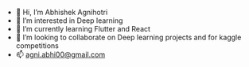 - 👋 Hi, I’m Abhishek Agnihotri
- 👀 I’m interested in Deep learning
- 🌱 I’m currently learning Flutter and React
- 💞️ I’m looking to collaborate on Deep learning projects and for kaggle competitions
- 📫 agni.abhi00@gmail.com

<!---
amrabhiagni/amrabhiagni is a ✨ special ✨ repository because its `README.md` (this file) appears on your GitHub profile.
You can click the Preview link to take a look at your changes.
--->


